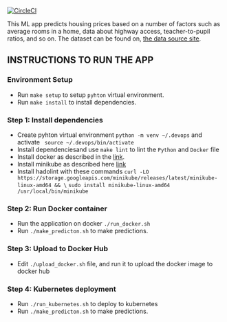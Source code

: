 [![CircleCI](https://dl.circleci.com/status-badge/img/gh/olandodeflexy/ALX-T-DevOps-Project-4/tree/main.svg?style=svg)](https://dl.circleci.com/status-badge/redirect/gh/olandodeflexy/ALX-T-DevOps-Project-4/tree/main)

This ML app predicts housing prices based on a number of factors such as average rooms in a home, data about highway access, teacher-to-pupil ratios, and so on. The dataset can be found on, [the data source site](https://www.kaggle.com/c/boston-housing). 

## INSTRUCTIONS TO RUN THE APP

### Environment Setup

* Run `make setup` to setup `pyhton` virtual environment.
* Run `make install` to install dependencies.


### Step 1: Install dependencies

- Create pyhton virtual environment `python -m venv ~/.devops` and activate ` source ~/.devops/bin/activate`
- Install dependenciesand use `make lint` to lint the `Python` and `Docker` file
- Install docker as described in the [link](https://docs.docker.com/engine/install/ubuntu/).
- Install minikube as described here [link](https://minikube.sigs.k8s.io/docs/start/)
- Install hadolint with these commands `curl -LO https://storage.googleapis.com/minikube/releases/latest/minikube-linux-amd64 && \`
 `sudo install minikube-linux-amd64 /usr/local/bin/minikube`


### Step 2: Run Docker container
- Run the application on docker  `./run_docker.sh`
- Run `./make_predicton.sh` to make predictions.

### Step 3: Upload to Docker Hub
- Edit `./upload_docker.sh` file, and run it to upload the docker image to docker hub


### Step 4: Kubernetes deployment
- Run `./run_kubernetes.sh` to deploy to kubernetes
- Run `./make_predicton.sh` to make predictions.
